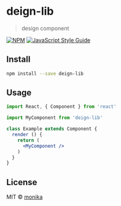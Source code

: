 # deign-lib

> design component

[![NPM](https://img.shields.io/npm/v/deign-lib.svg)](https://www.npmjs.com/package/deign-lib) [![JavaScript Style Guide](https://img.shields.io/badge/code_style-standard-brightgreen.svg)](https://standardjs.com)

## Install

```bash
npm install --save deign-lib
```

## Usage

```jsx
import React, { Component } from 'react'

import MyComponent from 'deign-lib'

class Example extends Component {
  render () {
    return (
      <MyComponent />
    )
  }
}
```

## License

MIT © [monika](https://github.com/monika)
